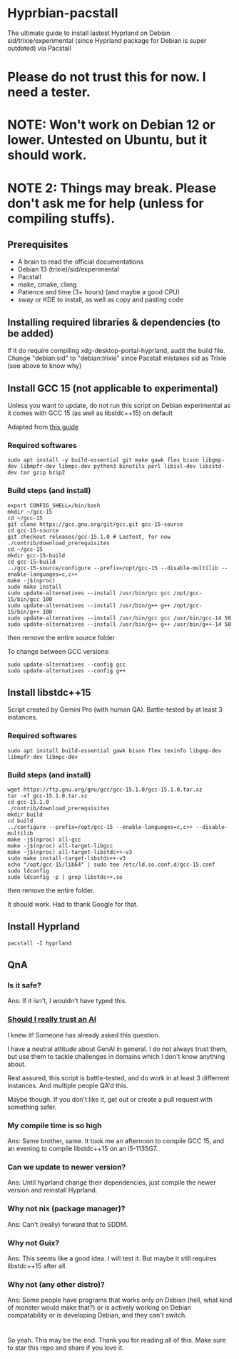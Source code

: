# Hyprbian-pacstall
The ultimate guide to install lastest Hyprland on Debian sid/trixie/experimental (since Hyprland package for Debian is super outdated) via Pacstall

# Please do not trust this for now. I need a tester.

# NOTE: Won't work on Debian 12 or lower. Untested on Ubuntu, but it should work.

# NOTE 2: Things may break. Please don't ask me for help (unless for compiling stuffs).


## Prerequisites
- A brain to read the official documentations
- Debian 13 (trixie)/sid/experimental
- Pacstall
- make, cmake, clang
- Patience and time (3+ hours) (and maybe a good CPU)
- sway or KDE to install, as well as copy and pasting code


## Installing required libraries & dependencies (to be added)
If it do require compiling xdg-desktop-portal-hyprland, audit the build file. Change "debian:sid" to "debian:trixie" since Pacstall mistakes sid as Trixie (see above to know why)

## Install GCC 15 (not applicable to experimental)
Unless you want to update, do not run this script on Debian experimental as it comes with GCC 15 (as well as libstdc++15) on default

Adapted from [this guide](https://medium.com/@xersendo/moving-to-c-26-how-to-build-and-set-up-gcc-15-1-on-ubuntu-f52cc9173fa0)

### Required softwares
` sudo apt install -y build-essential git make gawk flex bison libgmp-dev libmpfr-dev libmpc-dev python3 binutils perl libisl-dev libzstd-dev tar gzip bzip2 `

### Build steps (and install)
```
export CONFIG_SHELL=/bin/bash
mkdir ~/gcc-15
cd ~/gcc-15
git clone https://gcc.gnu.org/git/gcc.git gcc-15-source
cd gcc-15-source
git checkout releases/gcc-15.1.0 # Lastest, for now
./contrib/download_prerequisites
cd ~/gcc-15
mkdir gcc-15-build
cd gcc-15-build
../gcc-15-source/configure --prefix=/opt/gcc-15 --disable-multilib --enable-languages=c,c++
make -j$(nproc)
sudo make install
sudo update-alternatives --install /usr/bin/gcc gcc /opt/gcc-15/bin/gcc 100
sudo update-alternatives --install /usr/bin/g++ g++ /opt/gcc-15/bin/g++ 100
sudo update-alternatives --install /usr/bin/gcc gcc /usr/bin/gcc-14 50
sudo update-alternatives --install /usr/bin/g++ g++ /usr/bin/g++-14 50
```
then remove the entire source folder

To change between GCC versions:
```
sudo update-alternatives --config gcc
sudo update-alternatives --config g++
```

## Install libstdc++15
Script created by Gemini Pro (with human QA). Battle-tested by at least 3 instances.
### Required softwares
` sudo apt install build-essential gawk bison flex texinfo libgmp-dev libmpfr-dev libmpc-dev `
### Build steps (and install)
```
wget https://ftp.gnu.org/gnu/gcc/gcc-15.1.0/gcc-15.1.0.tar.xz
tar -xf gcc-15.1.0.tar.xz
cd gcc-15.1.0
./contrib/download_prerequisites
mkdir build
cd build
../configure --prefix=/opt/gcc-15 --enable-languages=c,c++ --disable-multilib
make -j$(nproc) all-gcc
make -j$(nproc) all-target-libgcc
make -j$(nproc) all-target-libstdc++-v3
sudo make install-target-libstdc++-v3
echo "/opt/gcc-15/lib64" | sudo tee /etc/ld.so.conf.d/gcc-15.conf
sudo ldconfig
sudo ldconfig -p | grep libstdc++.so
```
then remove the entire folder.

It should work. Had to thank Google for that.

## Install Hyprland
` pacstall -I hyprland `


## QnA
### Is it safe?
Ans: If it isn't, I wouldn't have typed this.
### [Should I really trust an AI](https://www.reddit.com/r/debian/comments/1lg5yyo/comment/mzajhgg/?utm_source=share&utm_medium=web3x&utm_name=web3xcss&utm_term=1&utm_content=share_button)
I knew it! Someone has already asked this question.

I have a neutral attitude about GenAI in general. I do not always trust them, but use them to tackle challenges in domains which I don't know anything about.

Rest assured, this script is battle-tested, and do work in at least 3 differrent instances. And multiple people QA'd this.

Maybe though. If you don't like it, get out or create a pull request with something safer.
### My compile time is so high
Ans: Same brother, same. It took me an afternoon to compile GCC 15, and an evening to compile libstdc++15 on an i5-1135G7.
### Can we update to newer version?
Ans: Until hyprland change their dependencies, just compile the newer version and reinstall Hyprland.
### Why not nix (package manager)?
Ans: Can't (really) forward that to SDDM.
### Why not Guix?
Ans: This seems like a good idea. I will test it. But maybe it still requires libstdc++15 after all.
### Why not (any other distro)?
Ans: Some people have programs that works only on Debian (hell, what kind of monster would make that?) or is actively working on Debian compatability or is developing Debian, and they can't switch.

# 
So yeah. This may be the end. Thank you for reading all of this. Make sure to star this repo and share if you love it.
